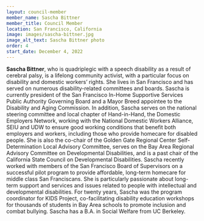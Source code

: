 ```yaml
---
layout: council-member
member_name: Sascha Bittner
member_title: Council Member
location: San Francisco, California
image: images/sascha-bittner.jpg
image_alt_text: Sascha Bittner photo
order: 4
start_date: December 4, 2022
---
```

**Sascha Bittner**, who is quadriplegic with a speech disability as a result of cerebral palsy, is a lifelong community activist, with a particular focus on disability and domestic workers’ rights. She lives in San Francisco and has served on numerous disability-related committees and boards. Sascha is currently president of the San Francisco In-Home Supportive Services Public Authority Governing Board and a Mayor Breed appointee to the Disability and Aging Commission. In addition, Sascha serves on the national steering committee and local chapter of Hand-in-Hand, the Domestic Employers Network, working with the National Domestic Workers Alliance, SEIU and UDW to ensure good working conditions that benefit both employers and workers, including those who provide homecare for disabled people. She is also the co-chair of the Golden Gate Regional Center Self-Determination Local Advisory Committee, serves on the Bay Area Regional Advisory Committee on Developmental Disabilities, and is a past chair of the California State Council on Developmental Disabilities. Sascha recently worked with members of the San Francisco Board of Supervisors on a successful pilot program to provide affordable, long-term homecare for middle class San Franciscans. She is particularly passionate about long-term support and services and issues related to people with intellectual and developmental disabilities. For twenty years, Sascha was the program coordinator for KIDS Project, co-facilitating disability education workshops for thousands of students in Bay Area schools to promote inclusion and combat bullying. Sascha has a B.A. in Social Welfare from UC Berkeley.